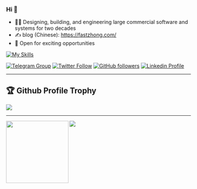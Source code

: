 ### Hi 👏

<!--
**fastzhong/fastzhong** is a ✨ _special_ ✨ repository because its `README.md` (this file) appears on your GitHub profile.

Here are some ideas to get you started:

- 🔭 I’m currently working on ...
- 🌱 I’m currently learning ...
- 👯 I’m looking to collaborate on ...
- 🤔 I’m looking for help with ...
- 💬 Ask me about ...
- 📫 How to reach me: ...
- 😄 Pronouns: ...
- ⚡ Fun fact: ...
-->

- 👨‍💻 Designing, building, and engineering large commercial software and systems for two decades
- ✍️ blog (Chinese): https://fastzhong.com/
- 🔭 Open for exciting opportunities

[![My Skills](https://skillicons.dev/icons?i=html,css,js,react,nextjs,nginx,nodejs,postman,selenium,aws,java,kotlin,scala,spring,py,go,linux,ansible,docker,kubernetes,kafka,redis,mysql,postgres)](https://skillicons.dev)

[![Telegram Group](https://img.shields.io/badge/KopiKing-white?style=flat&logo=telegram&labelColor=grey)](https://t.me/+_AXCXiYqp-M0YmY1)
[![Twitter Follow](https://img.shields.io/twitter/follow/fastzhong?label=%40fastzhonng&style=social)](https://twitter.com/fastzhong)
[![GitHub followers](https://img.shields.io/github/followers/fastzhong?label=fastzhong&style=social)](https://github.com/fastzhong)
[![Linkedin Profile](https://img.shields.io/badge/Linkedin-blue?style=flat&logo=linkedin&labelColor=blue)](https://www.linkedin.com/in/zhonglun/)

---

<h2>🏆 Github Profile Trophy </h2>
<img src="https://github-profile-trophy.vercel.app/?username=fastzhong&theme=nord&column=6"/>

---

<div>
  <img height="170" align="left" src="https://github-readme-stats-sigma-five.vercel.app/api?username=fastzhong&theme=vue-dark&count_private=true&include_all_commits=true" />
  <img src="https://github-readme-stats-sigma-five.vercel.app/api/top-langs/?username=fastzhong&theme=vue-dark&layout=compact" />
</div>

